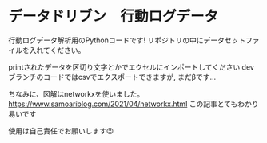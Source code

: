 # データドリブン　行動ログデータ

行動ログデータ解析用のPythonコードです!
リポジトリの中にデータセットファイルを入れてください。

printされたデータを区切り文字とかでエクセルにインポートしてください
devブランチのコードではcsvでエクスポートできますが, まだβです...

ちなみに、図解はnetworkxを使いました。
https://www.samoariblog.com/2021/04/networkx.html
この記事とてもわかり易いです

使用は自己責任でお願いします😉
